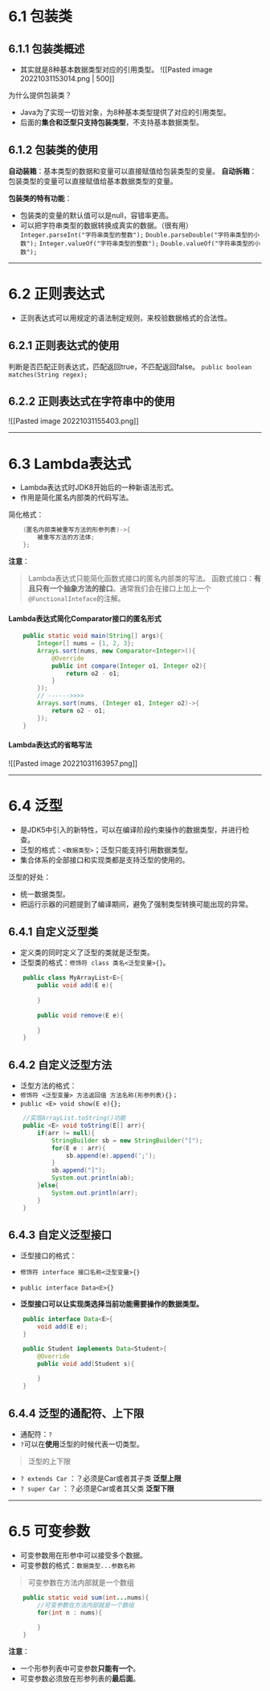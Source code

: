 # 6.1 包装类

## 6.1.1 包装类概述
- 其实就是8种基本数据类型对应的引用类型。
![[Pasted image 20221031153014.png | 500]]

为什么提供包装类？
- Java为了实现一切皆对象，为8种基本类型提供了对应的引用类型。
- 后面的**集合和泛型只支持包装类型**，不支持基本数据类型。

## 6.1.2 包装类的使用

**自动装箱**：基本类型的数据和变量可以直接赋值给包装类型的变量。
**自动拆箱**：包装类型的变量可以直接赋值给基本数据类型的变量。

**包装类的特有功能**：
- 包装类的变量的默认值可以是null，容错率更高。
- 可以把字符串类型的数据转换成真实的数据。（很有用）
`Integer.parseInt("字符串类型的整数");`
`Double.parseDouble("字符串类型的小数");`
`Integer.valueOf("字符串类型的整数");`
`Double.valueOf("字符串类型的小数");`

---
# 6.2 正则表达式
- 正则表达式可以用规定的语法制定规则，来校验数据格式的合法性。

## 6.2.1 正则表达式的使用
判断是否匹配正则表达式，匹配返回true，不匹配返回false。
`public boolean matches(String regex);`

## 6.2.2 正则表达式在字符串中的使用

![[Pasted image 20221031155403.png]]

---

# 6.3 Lambda表达式
- Lambda表达式时JDK8开始后的一种新语法形式。
- 作用是简化匿名内部类的代码写法。

简化格式：
```java
	(匿名内部类被重写方法的形参列表)->{
		被重写方法的方法体; 
	};
```

**注意**：
>Lambda表达式只能简化函数式接口的匿名内部类的写法。
>函数式接口：**有且只有一个抽象方法的接口**。通常我们会在接口上加上一个`@FunctionalInteface`的注解。

#### Lambda表达式简化Comparator接口的匿名形式

```java
	public static void main(String[] args){
		Integer[] nums = {1, 2, 3};
		Arrays.sort(nums, new Comparator<Integer>(){
			@Override 
			public int compare(Integer o1, Integer o2){
				return o2 - o1;
			}
		});
		// ------>>>>
		Arrays.sort(nums, (Integer o1, Integer o2)->{
			return o2 - o1;
		});
	}
```

#### Lambda表达式的省略写法
![[Pasted image 20221031163957.png]]

---
# 6.4 泛型
- 是JDK5中引入的新特性，可以在编译阶段约束操作的数据类型，并进行检查。
- 泛型的格式：`<数据类型>`；泛型只能支持引用数据类型。
- 集合体系的全部接口和实现类都是支持泛型的使用的。

泛型的好处：
- 统一数据类型。
- 把运行示器的问题提到了编译期间，避免了强制类型转换可能出现的异常。

## 6.4.1 自定义泛型类
- 定义类的同时定义了泛型的类就是泛型类。
- 泛型类的格式：`修饰符 class 类名<泛型变量>{}`。

```java
	public class MyArrayList<E>{
		public void add(E e){
			
		}
		
		public void remove(E e){
			
		}
	}
```

## 6.4.2 自定义泛型方法
- 泛型方法的格式：
- `修饰符 <泛型变量> 方法返回值 方法名称(形参列表){}；`
- `public <E> void show(E e){};`

```java
	//实现ArrayList.toString()功能
	public <E> void toString(E[] arr){
		if(arr != null){
			StringBuilder sb = new StringBuilder("[");
			for(E e : arr){
				sb.append(e).append(';');
			}
			sb.append("]");
			System.out.println(ab);
		}else{
			System.out.println(arr);
		}
	}
```

## 6.4.3 自定义泛型接口
- 泛型接口的格式：
- `修饰符 interface 接口名称<泛型变量>{}`
- `public interface Data<E>{}`

- **泛型接口可以让实现类选择当前功能需要操作的数据类型。**

```java
	public interface Data<E>{
		void add(E e);
	}

	public Student implements Data<Student>{
		@Override
		public void add(Student s){
		
		}
	}
```

## 6.4.4 泛型的通配符、上下限

- 通配符：`?`
- `?`可以在**使用**泛型的时候代表一切类型。

>泛型的上下限
- `? extends Car` ：？必须是Car或者其子类 **泛型上限**
- `? super Car` ：？必须是Car或者其父类 **泛型下限**

---
# 6.5 可变参数

- 可变参数用在形参中可以接受多个数据。
- 可变参数的格式：`数据类型...参数名称`

>可变参数在方法内部就是一个数组

```java
	public static void sum(int...nums){
		//可变参数在方法内部就是一个数组
		for(int n : nums){
			
		}
	}
```

**注意**：
- 一个形参列表中可变参数**只能有一个**。
- 可变参数必须放在形参列表的**最后面**。